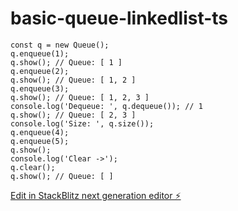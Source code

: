 # basic-queue-linkedlist-ts

```
const q = new Queue();
q.enqueue(1);
q.show(); // Queue: [ 1 ]
q.enqueue(2);
q.show(); // Queue: [ 1, 2 ]
q.enqueue(3);
q.show(); // Queue: [ 1, 2, 3 ]
console.log('Dequeue: ', q.dequeue()); // 1
q.show(); // Queue: [ 2, 3 ]
console.log('Size: ', q.size());
q.enqueue(4);
q.enqueue(5);
q.show();
console.log('Clear ->');
q.clear();
q.show(); // Queue: [ ]
```

[Edit in StackBlitz next generation editor ⚡️](https://stackblitz.com/~/github.com/honorablemention/basic-queue-linkedlist-ts)
